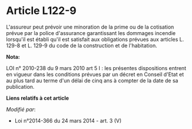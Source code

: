 # Article L122-9

L'assureur peut prévoir une minoration de la prime ou de la cotisation prévue par la police d'assurance garantissant les
dommages incendie lorsqu'il est établi qu'il est satisfait  aux obligations prévues aux articles L. 129-8 et L. 129-9 du code
de la construction et de l'habitation.

**Nota:**

LOI n° 2010-238 du 9 mars 2010 art 5 I : les présentes dispositions entrent en vigueur dans les conditions prévues par un
décret en Conseil d'Etat et au plus tard au terme d'un délai de cinq ans à compter de la date de sa publication.

**Liens relatifs à cet article**

_Modifié par_:

  - Loi n°2014-366 du 24 mars 2014 - art. 3 (V)
